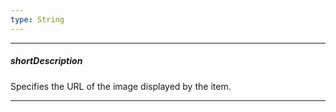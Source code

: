 ```yaml
---
type: String
---
```

---
##### shortDescription
Specifies the URL of the image displayed by the item.

---
